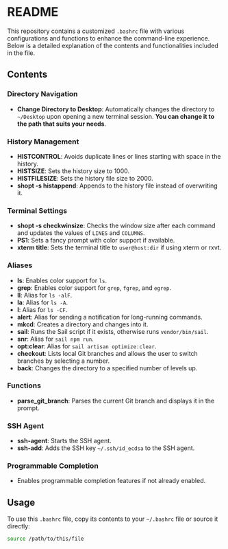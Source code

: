 # README

This repository contains a customized `.bashrc` file with various configurations and functions to enhance the command-line experience. Below is a detailed explanation of the contents and functionalities included in the file.

## Contents

### Directory Navigation

- **Change Directory to Desktop**: Automatically changes the directory to `~/Desktop` upon opening a new terminal session. **You can change it to the path that suits your needs**. 

### History Management

- **HISTCONTROL**: Avoids duplicate lines or lines starting with space in the history.
- **HISTSIZE**: Sets the history size to 1000.
- **HISTFILESIZE**: Sets the history file size to 2000.
- **shopt -s histappend**: Appends to the history file instead of overwriting it.

### Terminal Settings

- **shopt -s checkwinsize**: Checks the window size after each command and updates the values of `LINES` and `COLUMNS`.
- **PS1**: Sets a fancy prompt with color support if available.
- **xterm title**: Sets the terminal title to `user@host:dir` if using xterm or rxvt.

### Aliases

- **ls**: Enables color support for `ls`.
- **grep**: Enables color support for `grep`, `fgrep`, and `egrep`.
- **ll**: Alias for `ls -alF`.
- **la**: Alias for `ls -A`.
- **l**: Alias for `ls -CF`.
- **alert**: Alias for sending a notification for long-running commands.
- **mkcd**: Creates a directory and changes into it.
- **sail**: Runs the Sail script if it exists, otherwise runs `vendor/bin/sail`.
- **snr**: Alias for `sail npm run`.
- **opt:clear**: Alias for `sail artisan optimize:clear`.
- **checkout**: Lists local Git branches and allows the user to switch branches by selecting a number.
- **back**: Changes the directory to a specified number of levels up.

### Functions

- **parse_git_branch**: Parses the current Git branch and displays it in the prompt.

### SSH Agent

- **ssh-agent**: Starts the SSH agent.
- **ssh-add**: Adds the SSH key `~/.ssh/id_ecdsa` to the SSH agent.

### Programmable Completion

- Enables programmable completion features if not already enabled.

## Usage

To use this `.bashrc` file, copy its contents to your `~/.bashrc` file or source it directly:

```sh
source /path/to/this/file
